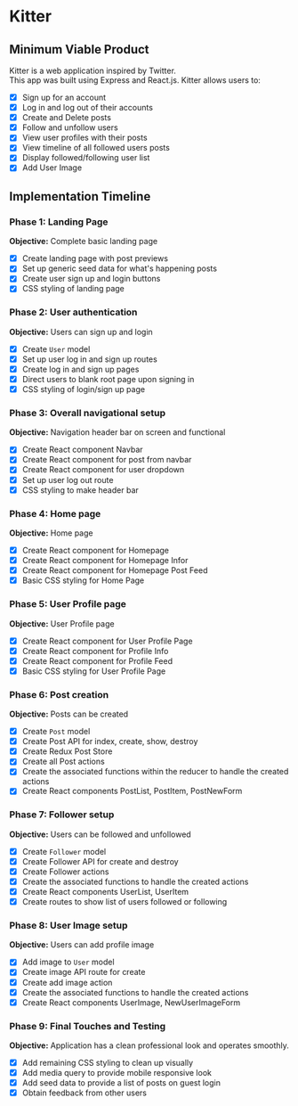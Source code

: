 # Kitter

## Minimum Viable Product

Kitter is a web application inspired by Twitter.  
This app was built using Express and React.js.
Kitter allows users to:

- [X] Sign up for an account
- [X] Log in and log out of their accounts
- [X] Create and Delete posts
- [X] Follow and unfollow users
- [X] View user profiles with their posts
- [X] View timeline of all followed users posts
- [X] Display followed/following user list
- [X] Add User Image

## Implementation Timeline

### Phase 1: Landing Page

**Objective:** Complete basic landing page

- [X] Create landing page with post previews
- [X] Set up generic seed data for what's happening posts
- [X] Create user sign up and login buttons
- [X] CSS styling of landing page

### Phase 2: User authentication

**Objective:** Users can sign up and login

- [X] Create `User` model
- [X] Set up user log in and sign up routes
- [X] Create log in and sign up pages
- [X] Direct users to blank root page upon signing in
- [X] CSS styling of login/sign up page

### Phase 3: Overall navigational setup

**Objective:** Navigation header bar on screen and functional

- [X] Create React component Navbar
- [X] Create React component for post from navbar
- [X] Create React component for user dropdown
- [X] Set up user log out route
- [X] CSS styling to make header bar

### Phase 4: Home page

**Objective:** Home page

- [X] Create React component for Homepage
- [X] Create React component for Homepage Infor
- [X] Create React component for Homepage Post Feed
- [X] Basic CSS styling for Home Page

### Phase 5: User Profile page

**Objective:** User Profile page

- [X] Create React component for User Profile Page
- [X] Create React component for Profile Info
- [X] Create React component for Profile Feed
- [X] Basic CSS styling for User Profile Page

### Phase 6: Post creation

**Objective:** Posts can be created

- [X] Create `Post` model
- [X] Create Post API for index, create, show, destroy
- [X] Create Redux Post Store
- [X] Create all Post actions
- [X] Create the associated functions within the reducer to handle the created actions
- [X] Create React components PostList, PostItem, PostNewForm

### Phase 7: Follower setup

**Objective:** Users can be followed and unfollowed

- [X] Create `Follower` model
- [X] Create Follower API for create and destroy
- [X] Create Follower actions
- [X] Create the associated functions to handle the created actions
- [X] Create React components UserList, UserItem
- [X] Create routes to show list of users followed or following

### Phase 8: User Image setup

**Objective:** Users can add profile image

- [X] Add image to `User` model
- [X] Create image API route for create
- [X] Create add image action
- [X] Create the associated functions to handle the created actions
- [X] Create React components UserImage, NewUserImageForm

### Phase 9: Final Touches and Testing

**Objective:** Application has a clean professional look and operates smoothly.

- [X] Add remaining CSS styling to clean up visually
- [X] Add media query to provide mobile responsive look
- [X] Add seed data to provide a list of posts on guest login
- [X] Obtain feedback from other users
